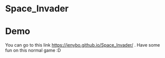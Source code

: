 # Space_Invader

# Demo

You can go to this link https://jenybo.github.io/Space_Invader/ . Have some fun on this normal game :D
